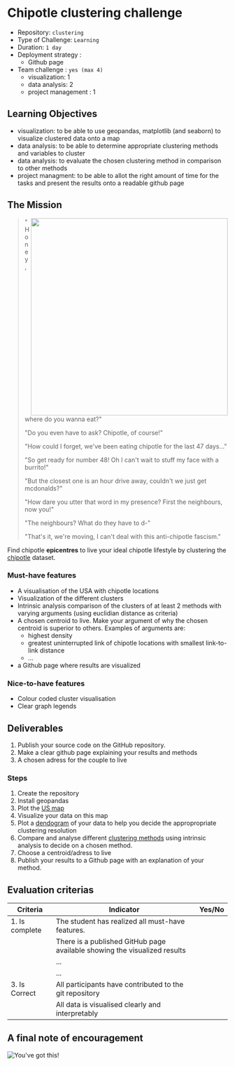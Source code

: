 # Chipotle clustering challenge

- Repository: `clustering`
- Type of Challenge: `Learning`
- Duration: `1 day`
- Deployment strategy :
	- Github page
- Team challenge : `yes (max 4)`
	- visualization: 1
	- data analysis: 2
	- project management : 1

## Learning Objectives 

- visualization: to be able to use geopandas, matplotlib (and seaborn) to visualize clustered data onto a map
- data analysis: to be able to determine appropriate clustering methods and variables to cluster 
- data analysis: to evaluate the chosen clustering method in comparison to other methods 
- project managment: to be able to allot the right amount of time for the tasks and present the results onto a readable github page

## The Mission

<img src="https://media.giphy.com/media/l3vR4Fp4U1DhW8bhS/giphy.gif" align="right" width="450"/>

>"Honey, where do you wanna eat?"
>
>"Do you even have to ask? Chipotle, of course!"
>
>"How could I forget, we've been eating chipotle for the last 47 days..."
>
>"So get ready for number 48! Oh I can't wait to stuff my face with a burrito!"
>
>"But the closest one is an hour drive away, couldn't we just get mcdonalds?"
>
>"How dare you utter that word in my presence? First the neighbours, now you!"
>
>"The neighbours? What do they have to d-"
>
>"That's it, we're moving, I can't deal with this anti-chipotle fascism."

Find chipotle **epicentres** to live your ideal chipotle lifestyle by clustering the [chipotle](chipotle_locations.csv) dataset.

### Must-have features

- A visualisation of the USA with chipotle locations
- Visualization of the different clusters
- Intrinsic analysis comparison of the clusters of at least 2 methods with varying arguments (using euclidian distance as criteria)
- A chosen centroid to live. Make your argument of why the chosen centroid is superior to others. Examples of arguments are:
    - highest density
    - greatest uninterrupted link of chipotle locations with smallest link-to-link distance
    - ...
- a Github page where results are visualized


### Nice-to-have features

- Colour coded cluster visualisation
- Clear graph legends

## Deliverables
1. Publish your source code on the GitHub repository.
2. Make a clear github page explaining your results and methods
3. A chosen adress for the couple to live

### Steps
1. Create the repository
2. Install geopandas
3. Plot the [US map](https://jcutrer.com/python/learn-geopandas-plotting-usmaps)
4. Visualize your data on this map
5. Plot a [dendogram](https://scikit-learn.org/stable/auto_examples/cluster/plot_agglomerative_dendrogram.html) of your data to help you decide the appropropriate clustering resolution
6. Compare and analyse different [clustering methods](https://scikit-learn.org/stable/modules/clustering.html) using intrinsic analysis to decide on a chosen method.
7. Choose a centroid/adress to live
8. Publish your results to a Github page with an explanation of your method.

## Evaluation criterias
| Criteria       | Indicator                                                                             | Yes/No |
|----------------|---------------------------------------------------------------------------------------|--------|
| 1. Is complete | The student has realized all must-have features.                                      |        |
|                | There is a published GitHub page available showing the visualized results                                           |        | A US location has been selected an arguments for choosing it has been given
|                | ...                               					                                 |        |
|                | ...                                                                                   |        |
| 3. Is Correct  | All participants have contributed to the git repository										                                         	 |        |
|                | All data is visualised clearly and interpretably								                                                     |        | The method and progress of the project is detailed in the git repository


## A final note of encouragement


![You've got this!](https://media.giphy.com/media/gJuZSbDxv0zLTMdafV/giphy.gif)



```python

```
